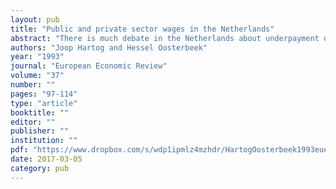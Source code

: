```yaml
---
layout: pub
title: "Public and private sector wages in the Netherlands"
abstract: "There is much debate in the Netherlands about underpayment of public sector workers relative to private sector workers. In this paper we analyze the wage structures in both sectors, using an endogenous switching regression model. Unlike previous Dutch studies, we find that the earnings prospects of public sector workers are better in the public sector than in the private sector. For private sector workers we find the exact opposite; their earnings prospects are better in the private sector. Moreover the allocation over sectors points to comparative advantages."
authors: "Joop Hartog and Hessel Oosterbeek"
year: "1993"
journal: "European Economic Review"
volume: "37"
number: ""
pages: "97-114"
type: "article"
booktitle: ""
editor: ""
publisher: ""
institution: ""
pdf: "https://www.dropbox.com/s/wdp1ipmlz4mzhdr/HartogOosterbeek1993euecr.pdf?dl=0"
date: 2017-03-05
category: pub
---
```

